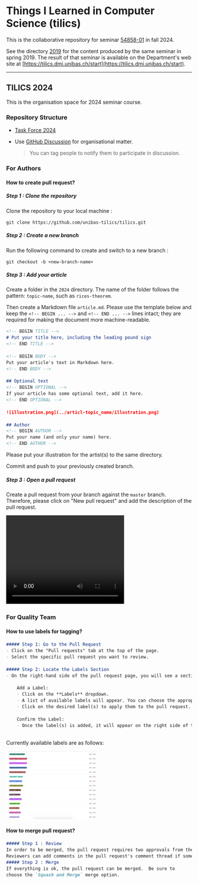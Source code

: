 # Things I Learned in Computer Science (tilics)

This is the collaborative repository for seminar
[54858-01](https://vorlesungsverzeichnis.unibas.ch/de/home?id=286129) in fall 2024.

See the directory [2019](/2019/) for the content produced by the same seminar in spring 2019. The result of that seminar is available on the Department's web site at [https://tilics.dmi.unibas.ch/start](https://tilics.dmi.unibas.ch/start).

---

## TILICS 2024

This is the organisation space for 2024 seminar course.

### Repository Structure

- [Task Force 2024](/admin/taskforces_2024.md)
- Use [GitHub Discussion](https://github.com/unibas-tilics/tilics/discussions) for organisational matter.
  
    > You can tag people to notify them to participate in discussion.

###  For Authors

#### How to create pull request?
##### Step 1 : Clone the repository
Clone the repository to your local machine :

```
git clone https://github.com/unibas-tilics/tilics.git
```

##### Step 2 : Create a new branch

 Run the following command to create and switch to a new branch : 

```
git checkout -b <new-branch-name>
```

##### Step 3 : Add your article

Create a folder in the `2024` directory.  The name of the folder follows the pattern: `topic-name`, such as `rices-theorem`.

Then create a Markdown file `article.md`. Please use the template below and keep the `<!-- BEGIN ... -->` and `<!-- END ... -->` lines intact; they are required for making the document more machine-readable.

   ```markdown
<!-- BEGIN TITLE -->
# Put your title here, including the leading pound sign
<!-- END TITLE -->

<!-- BEGIN BODY -->
Put your article's text in Markdown here.
<!-- END BODY -->

## Optional text
<!-- BEGIN OPTIONAL -->
If your article has some optional text, add it here.
<!-- END OPTIONAL -->

![illustration.png](../articl-topic_name/illustration.png)

## Author
<!-- BEGIN AUTHOR -->
Put your name (and only your name) here.
<!-- END AUTHOR -->
   ```

Please put your illustration for the artist(s) to the same directory.

Commit and push to your previously created branch.

##### Step 3 : Open a pull request

Create a pull request from your branch against the `master` branch.  Therefore, please click on "New pull request" and add the description of the pull request.

<video src="./create-pull-request.mp4" width="320" height="240" controls></video>

### For Quality Team

#### How to use labels for tagging?

```markdown
##### Step 1: Go to the Pull Request
- Click on the "Pull requests" tab at the top of the page.
- Select the specific pull request you want to review.

##### Step 2: Locate the Labels Section
- On the right-hand side of the pull request page, you will see a section labeled **Labels**.

    Add a Label:
    - Click on the **Labels** dropdown.
    - A list of available labels will appear. You can choose the appropriate label.
    - Click on the desired label(s) to apply them to the pull request.
    
    Confirm the Label:
    - Once the label(s) is added, it will appear on the right side of the pull request, indicating that the label has been successfully applied.
    
```

Currently available labels are as follows:

<img src="./images/labels.png" style="width: 50%;">

#### How to merge pull request?

```markdown
##### Step 1 : Review
In order to be merged, the pull request requires two approvals from the Quality Team.
Reviewers can add comments in the pull request's comment thread if something should be changed.  When editing your article, simply commit and push the changes to your branch; they are automatically added to the pull request.
##### Step 2 : Merge
If everything is ok, the pull request can be merged.  Be sure to
choose the `Squash and Merge` merge option.
```

